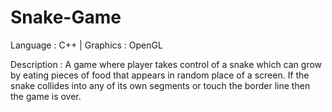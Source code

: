 # Snake-Game
Language : C++ | Graphics : OpenGL

Description : A game where player takes control of a snake which can grow by eating pieces of food that appears in random place of a screen. If the snake collides into any of its own segments or touch the border line then the game is over.

